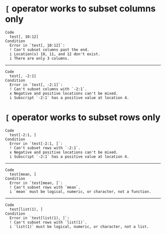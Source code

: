# `[` operator works to subset columns only

    Code
      test[, 10:12]
    Condition
      Error in `test[, 10:12]`:
      ! Can't subset columns past the end.
      i Location(s) 10, 11, and 12 don't exist.
      i There are only 3 columns.

---

    Code
      test[, -2:1]
    Condition
      Error in `test[, -2:1]`:
      ! Can't subset columns with `-2:1`.
      x Negative and positive locations can't be mixed.
      i Subscript `-2:1` has a positive value at location 4.

# `[` operator works to subset rows only

    Code
      test[-2:1, ]
    Condition
      Error in `test[-2:1, ]`:
      ! Can't subset rows with `-2:1`.
      x Negative and positive locations can't be mixed.
      i Subscript `-2:1` has a positive value at location 4.

---

    Code
      test[mean, ]
    Condition
      Error in `test[mean, ]`:
      ! Can't subset rows with `mean`.
      i `mean` must be logical, numeric, or character, not a function.

---

    Code
      test[list(1), ]
    Condition
      Error in `test[list(1), ]`:
      ! Can't subset rows with `list(1)`.
      i `list(1)` must be logical, numeric, or character, not a list.

